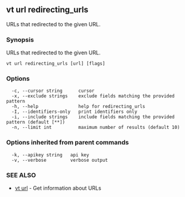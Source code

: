 ## vt url redirecting_urls

URLs that redirected to the given URL.

### Synopsis

URLs that redirected to the given URL.

```
vt url redirecting_urls [url] [flags]
```

### Options

```
  -c, --cursor string      cursor
  -x, --exclude strings    exclude fields matching the provided pattern
  -h, --help               help for redirecting_urls
  -I, --identifiers-only   print identifiers only
  -i, --include strings    include fields matching the provided pattern (default [**])
  -n, --limit int          maximum number of results (default 10)
```

### Options inherited from parent commands

```
  -k, --apikey string   api key
  -v, --verbose         verbose output
```

### SEE ALSO

* [vt url](vt_url.md)	 - Get information about URLs

